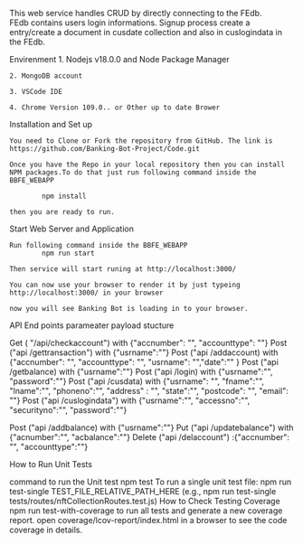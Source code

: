 This web service handles CRUD  by directly connecting to the FEdb.  
FEdb contains users login informations. 
Signup process create a entry/create a document in cusdate collection and also in cuslogindata in the FEdb. 


Envirenment
    1. Nodejs v18.0.0 and Node Package Manager

    2. MongoDB account

    3. VSCode IDE 

    4. Chrome Version 109.0.. or Other up to date Brower 


Installation and Set up


    You need to Clone or Fork the repository from GitHub. The link is https://github.com/Banking-Bot-Project/Code.git

    Once you have the Repo in your local repository then you can install NPM packages.To do that just run following command inside the BBFE_WEBAPP 

            npm install 

    then you are ready to run. 


Start Web Server and Application

    Run following command inside the BBFE_WEBAPP
            npm run start 

    Then service will start runing at http://localhost:3000/ 

    You can now use your browser to render it by just typeing http://localhost:3000/ in your browser

    now you will see Banking Bot is loading in to your browser. 


API End points parameater payload stucture 

Get ( "/api/checkaccount") with  {"accnumber": "", "accounttype": ""}
Post ("api /gettransaction")  with {"usrname":""}
Post ("api /addaccount) with  {"accnumber": "", "accounttype": "", "usrname": "","date":"" } 
Post ("api /getbalance) with  {"usrname":""}
Post ("api /login) with {"usrname":"", "password":""}
Post ("api /cusdata) with {"usrname": "", "fname":"",  "lname":"", "phoneno":"",  "address" : "", "state":"",  "postcode": "", "email": ""}
Post ("api /cuslogindata") with {"usrname":"", "accessno":"", "securityno":"", "password":""}

<!-- //////// -->
Post ("api /addbalance) with {"usrname":""}
Put ("api /updatebalance") with {"acnumber":"", "acbalance":""}
Delete ("api /delaccount") :{"accnumber": "", "accounttype":""} 


How to Run Unit Tests

command to run the Unit test
    npm test 
To run a single unit test file: npm run test-single TEST_FILE_RELATIVE_PATH_HERE (e.g., npm run test-single tests/routes/nftCollectionRoutes.test.js)
How to Check Testing Coverage
npm run test-with-coverage to run all tests and generate a new coverage report.
open coverage/lcov-report/index.html in a browser to see the code coverage in details.
